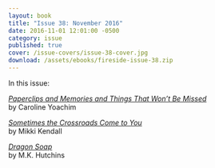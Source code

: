 ```yaml
---
layout: book
title: "Issue 38: November 2016"
date: 2016-11-01 12:01:00 -0500
category: issue
published: true
cover: /issue-covers/issue-38-cover.jpg
download: /assets/ebooks/fireside-issue-38.zip
---
```


In this issue:

[_Paperclips and Memories and Things That Won’t Be Missed_](/issue38/chapter/21/)<br/>
by Caroline Yoachim

[_Sometimes the Crossroads Come to You_](/issue38/chapter/23/)<br/>
by Mikki Kendall

[_Dragon Soap_](/issue38/chapter/25/)<br/>
by M.K. Hutchins
